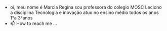- oi, meu nome é Marcia Regina
  sou professora do colegio MOSC
  Leciono a disciplina Tecnologia e inovação 
  atuo no ensino médio todos os anos 1°a 3°anos
- 📫 How to reach me ...

<!---
Adjarilla/Adjarilla is a ✨ special ✨ repository because its `README.md` (this file) appears on your GitHub profile.
You can click the Preview link to take a look at your changes.
--->
